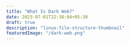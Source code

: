 ```yaml
---
title: "What Is Dark Web?"
date: 2023-07-01T22:38:04+05:30
draft: true
description: "linux-file-structure-thumbnail"
featuredImage: "/dark-web.png"
---
```


